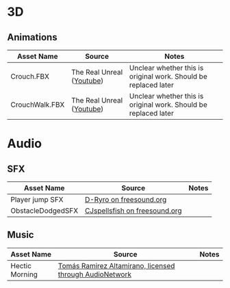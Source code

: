 # 3D

## Animations
| Asset Name | Source | Notes |
|------------|--------|-------|
| Crouch.FBX | The Real Unreal ([Youtube](https://www.youtube.com/watch?v=0DQJkzLqCLk)) | Unclear whether this is original work. Should be replaced later |
| CrouchWalk.FBX | The Real Unreal ([Youtube](https://www.youtube.com/watch?v=0DQJkzLqCLk)) | Unclear whether this is original work. Should be replaced later |

# Audio

## SFX
| Asset Name | Source | Notes |
|------------|--------|-------|
| Player jump SFX | [D-Ryro on freesound.org](https://freesound.org/people/D-Ryro/sounds/674341/) | |
| ObstacleDodgedSFX | [CJspellsfish on freesound.org](https://freesound.org/people/CJspellsfish/sounds/676402/) | |

## Music
| Asset Name | Source | Notes |
|------------|--------|-------|
| Hectic Morning | [Tomás Ramirez Altamirano, licensed through AudioNetwork](https://www.audionetwork.com/browse/m/track/hectic-morning_1080360) | |